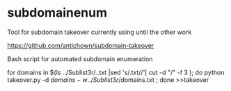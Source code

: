 # subdomainenum

Tool for subdomain takeover currently using until the other work

https://github.com/antichown/subdomain-takeover


Bash script for automated subdomain enumeration

for domains in $(ls ../Sublist3r/*.*.txt |sed 's/\.txt//'| cut -d "/" -f 3 ); do python takeover.py -d $domains -w ../Sublist3r/$domains.txt ; done  >>takeover
